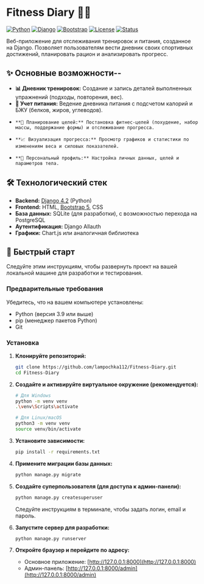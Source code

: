 # Fitness Diary 🏋️‍♂️

[![Python](https://img.shields.io/badge/Python-3.11%2B-blue?logo=python)](https://www.python.org/)
[![Django](https://img.shields.io/badge/Django-4.2-brightgreen?logo=django)](https://www.djangoproject.com/)
[![Bootstrap](https://img.shields.io/badge/Bootstrap-5.3-purple?logo=bootstrap)](https://getbootstrap.com/)
[![License](https://img.shields.io/badge/License-MIT-yellow.svg)](LICENSE)
[![Status](https://img.shields.io/badge/Status-Development-orange)](https://github.com/lampochka112/Fitness-Diary)

Веб-приложение для отслеживания тренировок и питания, созданное на Django. Позволяет пользователям вести дневник своих спортивных достижений, планировать рацион и анализировать прогресс.

## ✨ Основные возможности--

*   **📊 Дневник тренировок:** Создание и запись деталей выполненных упражнений (подходы, повторения, вес).
*   **🍎 Учет питания:** Ведение дневника питания с подсчетом калорий и БЖУ (белков, жиров, углеводов).
*     **🎯 Планирование целей:** Постановка фитнес-целей (похудение, набор массы, поддержание формы) и отслеживание прогресса.
*     **📈 Визуализация прогресса:** Просмотр графиков и статистики по изменениям веса и силовых показателей.
*     **👤 Персональный профиль:** Настройка личных данных, целей и параметров тела.

## 🛠️ Технологический стек

*   **Backend:** [Django 4.2](https://www.djangoproject.com/) (Python)
*   **Frontend:** HTML, [Bootstrap 5](https://getbootstrap.com/), CSS
*   **База данных:** SQLite (для разработки), с возможностью перехода на PostgreSQL
*   **Аутентификация:** Django Allauth
*   **Графики:** Chart.js или аналогичная библиотека

## 🚀 Быстрый старт

Следуйте этим инструкциям, чтобы развернуть проект на вашей локальной машине для разработки и тестирования.

### Предварительные требования

Убедитесь, что на вашем компьютере установлены:
*   Python (версия 3.9 или выше)
*   pip (менеджер пакетов Python)
*   Git

### Установка

1.  **Клонируйте репозиторий:**
    ```bash
    git clone https://github.com/lampochka112/Fitness-Diary.git
    cd Fitness-Diary
    ```

2.  **Создайте и активируйте виртуальное окружение (рекомендуется):**
    ```bash
    # Для Windows
    python -m venv venv
    .\venv\Scripts\activate

    # Для Linux/macOS
    python3 -m venv venv
    source venv/bin/activate
    ```

3.  **Установите зависимости:**
    ```bash
    pip install -r requirements.txt
    ```

4.  **Примените миграции базы данных:**
    ```bash
    python manage.py migrate
    ```

5.  **Создайте суперпользователя (для доступа к админ-панели):**
    ```bash
    python manage.py createsuperuser
    ```
    Следуйте инструкциям в терминале, чтобы задать логин, email и пароль.

6.  **Запустите сервер для разработки:**
    ```bash
    python manage.py runserver
    ```
    
7.  **Откройте браузер и перейдите по адресу:**
    *   Основное приложение: [http://127.0.0.1:8000](http://127.0.0.1:8000)
    *   Админ-панель: [http://127.0.0.1:8000/admin](http://127.0.0.1:8000/admin)


